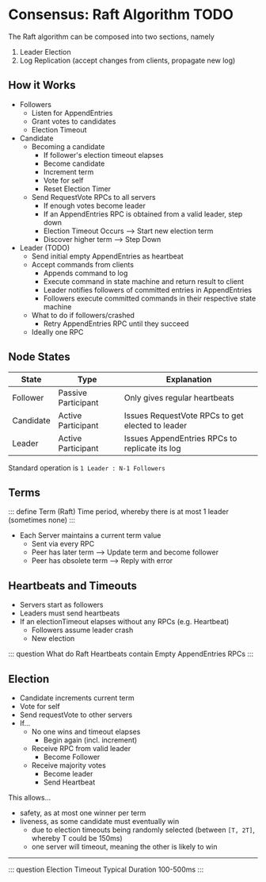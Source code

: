 # Consensus: Raft Algorithm TODO

The Raft algorithm can be composed into two sections, namely 
1. Leader Election
2. Log Replication (accept changes from clients, propagate new log)

## How it Works

- Followers 
  - Listen for AppendEntries
  - Grant votes to candidates
  - Election Timeout
- Candidate
  - Becoming a candidate
    - If follower's election timeout elapses
    - Become candidate
    - Increment term
    - Vote for self
    - Reset Election Timer
  - Send RequestVote RPCs to all servers
    - If enough votes become leader
    - If an AppendEntries RPC is obtained from a valid leader, step down
    - Election Timeout Occurs --> Start new election term
    - Discover higher term --> Step Down
- Leader (TODO)
  - Send initial empty AppendEntries as heartbeat
  - Accept commands from clients
    - Appends command to log
    - Execute command in state machine and return result to client
    - Leader notifies followers of committed entries in AppendEntries
    - Followers execute committed commands in their respective state machine
  - What to do if followers/crashed
    - Retry AppendEntries RPC until they succeed
  - Ideally one RPC

## Node States

State | Type |Explanation
---|---|---
Follower | Passive Participant | Only gives regular heartbeats
Candidate | Active Participant| Issues RequestVote RPCs to get elected to leader
Leader | Active Participant | Issues AppendEntries RPCs to replicate its log

Standard operation is `1 Leader : N-1 Followers`

## Terms

::: define Term (Raft)
Time period, whereby there is at most 1 leader (sometimes none)
:::

- Each Server maintains a current term value
  - Sent via every RPC
  - Peer has later term --> Update term and become follower
  - Peer has obsolete term --> Reply with error

## Heartbeats and Timeouts

- Servers start as followers
- Leaders must send heartbeats
- If an electionTimeout elapses without any RPCs (e.g. Heartbeat)
  - Followers assume leader crash
  - New election

::: question What do Raft Heartbeats contain
Empty AppendEntries RPCs
:::

## Election 

- Candidate increments current term
- Vote for self
- Send requestVote to other servers
- If...
  - No one wins and timeout elapses
    - Begin again (incl. increment)
  - Receive RPC from valid leader
    - Become Follower
  - Receive majority votes
    - Become leader
    - Send Heartbeat

This allows...
- safety, as at most one winner per term
- liveness, as some candidate must eventually win
  - due to election timeouts being randomly selected (between `[T, 2T]`, whereby T could be 150ms)
  - one server will timeout, meaning the other is likely to win

---

::: question Election Timeout Typical Duration
100-500ms
:::